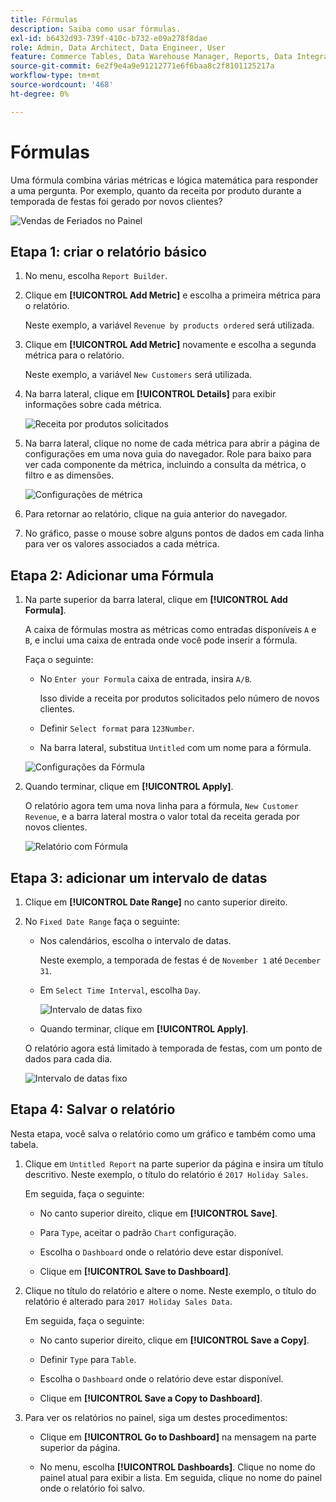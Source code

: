 ```yaml
---
title: Fórmulas
description: Saiba como usar fórmulas.
exl-id: b6432d93-739f-410c-b732-e09a278f8dae
role: Admin, Data Architect, Data Engineer, User
feature: Commerce Tables, Data Warehouse Manager, Reports, Data Integration
source-git-commit: 6e2f9e4a9e91212771e6f6baa8c2f8101125217a
workflow-type: tm+mt
source-wordcount: '468'
ht-degree: 0%

---
```


# Fórmulas

Uma fórmula combina várias métricas e lógica matemática para responder a uma pergunta. Por exemplo, quanto da receita por produto durante a temporada de festas foi gerado por novos clientes?

![Vendas de Feriados no Painel](../../assets/magento-bi-report-builder-revenue-by-products-formula-report-holiday-sales-dashboard.png)

## Etapa 1: criar o relatório básico

1. No menu, escolha `Report Builder`.

1. Clique em **[!UICONTROL Add Metric]** e escolha a primeira métrica para o relatório.

   Neste exemplo, a variável `Revenue by products ordered` será utilizada.

1. Clique em **[!UICONTROL Add Metric]** novamente e escolha a segunda métrica para o relatório.

   Neste exemplo, a variável `New Customers` será utilizada.

1. Na barra lateral, clique em **[!UICONTROL Details]** para exibir informações sobre cada métrica.

   ![Receita por produtos solicitados](../../assets/magento-bi-report-builder-revenue-by-products.png)

1. Na barra lateral, clique no nome de cada métrica para abrir a página de configurações em uma nova guia do navegador. Role para baixo para ver cada componente da métrica, incluindo a consulta da métrica, o filtro e as dimensões.

   ![Configurações de métrica](../../assets/magento-bi-report-builder-revenue-by-products-metric-detail.png)

1. Para retornar ao relatório, clique na guia anterior do navegador.

1. No gráfico, passe o mouse sobre alguns pontos de dados em cada linha para ver os valores associados a cada métrica.

## Etapa 2: Adicionar uma Fórmula

1. Na parte superior da barra lateral, clique em **[!UICONTROL Add Formula]**.

   A caixa de fórmulas mostra as métricas como entradas disponíveis `A` e `B`, e inclui uma caixa de entrada onde você pode inserir a fórmula.

   Faça o seguinte:

   * No `Enter your Formula` caixa de entrada, insira `A/B`.

     Isso divide a receita por produtos solicitados pelo número de novos clientes.

   * Definir `Select format` para `123Number`.

   * Na barra lateral, substitua `Untitled` com um nome para a fórmula.

   ![Configurações da Fórmula](../../assets/magento-bi-report-builder-revenue-by-products-add-formula-detail.png)

1. Quando terminar, clique em **[!UICONTROL Apply]**.

   O relatório agora tem uma nova linha para a fórmula, `New Customer Revenue`, e a barra lateral mostra o valor total da receita gerada por novos clientes.

   ![Relatório com Fórmula](../../assets/magento-bi-report-builder-revenue-by-products-formula-report.png)

## Etapa 3: adicionar um intervalo de datas

1. Clique em **[!UICONTROL Date Range]** no canto superior direito.

1. No `Fixed Date Range` faça o seguinte:

   * Nos calendários, escolha o intervalo de datas.

     Neste exemplo, a temporada de festas é de `November 1` até `December 31`.

   * Em `Select Time Interval`, escolha `Day`.

     ![Intervalo de datas fixo](../../assets/magento-bi-report-builder-revenue-by-products-formula-report-fixed-date-range.png)

   * Quando terminar, clique em **[!UICONTROL Apply]**.

   O relatório agora está limitado à temporada de festas, com um ponto de dados para cada dia.

   ![Intervalo de datas fixo](../../assets/magento-bi-report-builder-revenue-by-products-formula-report-fixed-date-range-report.png)

## Etapa 4: Salvar o relatório

Nesta etapa, você salva o relatório como um gráfico e também como uma tabela.

1. Clique em `Untitled Report` na parte superior da página e insira um título descritivo. Neste exemplo, o título do relatório é `2017 Holiday Sales`.

   Em seguida, faça o seguinte:

   * No canto superior direito, clique em **[!UICONTROL Save]**.

   * Para `Type`, aceitar o padrão `Chart` configuração.

   * Escolha o `Dashboard` onde o relatório deve estar disponível.

   * Clique em **[!UICONTROL Save to Dashboard]**.

1. Clique no título do relatório e altere o nome. Neste exemplo, o título do relatório é alterado para `2017 Holiday Sales Data`.

   Em seguida, faça o seguinte:

   * No canto superior direito, clique em **[!UICONTROL Save a Copy]**.

   * Definir `Type` para `Table`.

   * Escolha o `Dashboard` onde o relatório deve estar disponível.

   * Clique em **[!UICONTROL Save a Copy to Dashboard]**.

1. Para ver os relatórios no painel, siga um destes procedimentos:

   * Clique em **[!UICONTROL Go to Dashboard]** na mensagem na parte superior da página.

   * No menu, escolha **[!UICONTROL Dashboards]**. Clique no nome do painel atual para exibir a lista. Em seguida, clique no nome do painel onde o relatório foi salvo.
